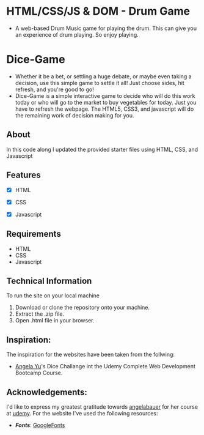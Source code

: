# HTML/CSS/JS & DOM - Drum Game 
- A web-based Drum Music game for playing the drum. This can give you an experience of drum playing. So enjoy playing.

# Dice-Game
- Whether it be a bet, or settling a huge debate, or maybe even taking a decision, use this simple game to settle it all! Just choose sides, hit refresh, and you're good to go!
- Dice-Game is a simple interactive game to decide who will do this work today or who will go to the market to buy vegetables for today. Just you have to refresh the webpage. The HTML5, CSS3, and javascript will do the remaining work of decision making for you.


## About
In this code along I updated the provided starter files using
HTML, CSS, and Javascript


## Features
- [x] HTML
- [x] CSS
- [x] Javascript


## Requirements
- HTML
- CSS
- Javascript


## Technical Information

To run the site on your local machine

1. Download or clone the repository onto your machine.
2. Extract the .zip file.
3. Open .html file in your browser.

## Inspiration:
The inspiration for the websites have been taken from the follwing:
* [Angela Yu](https://github.com/angelabauer)'s Dice Challange int the Udemy Complete Web Development Bootcamp Course.

## Acknowledgements:
I'd like to express my greatest gratitude towards [angelabauer](https://github.com/angelabauer) for her course at [udemy](https://www.udemy.com/course/the-complete-web-development-bootcamp/).
For the website I've used the following resources:
* ***Fonts***: [GoogleFonts](https://fonts.google.com/)
